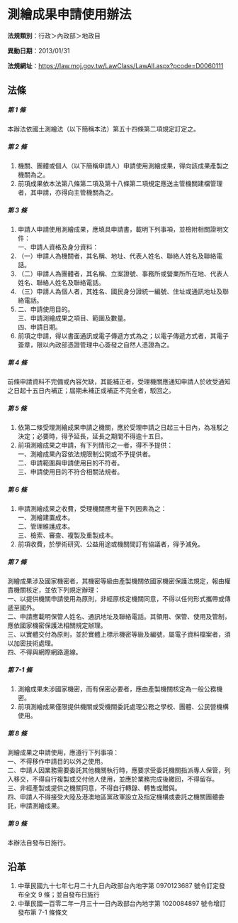 # 測繪成果申請使用辦法




**法規類別**：行政＞內政部＞地政目

**異動日期**：2013/01/31  

**法規網址**：https://law.moj.gov.tw/LawClass/LawAll.aspx?pcode=D0060111



## 法條
##### 第 1 條
本辦法依國土測繪法（以下簡稱本法）第五十四條第二項規定訂定之。

##### 第 2 條
1. 機關、團體或個人（以下簡稱申請人）申請使用測繪成果，得向該成果產製之機關為之。
1. 前項成果依本法第八條第二項及第十八條第二項規定應送主管機關建檔管理者，其申請，亦得向主管機關為之。

##### 第 3 條
1. 申請人申請使用測繪成果，應填具申請書，載明下列事項，並檢附相關證明文件：  
一、申請人資格及身分資料：
1. （一）申請人為機關者，其名稱、地址、代表人姓名、聯絡人姓名及聯絡電話。
1. （二）申請人為團體者，其名稱、立案證號、事務所或營業所所在地、代表人姓名、聯絡人姓名及聯絡電話。
1. （三）申請人為個人者，其姓名、國民身分證統一編號、住址或通訊地址及聯絡電話。
1. 二、申請使用目的。  
三、申請測繪成果之項目、範圍及數量。  
四、申請日期。
1. 前項之申請，得以書面通訊或電子傳遞方式為之；以電子傳遞方式者，其電子簽章，限以內政部憑證管理中心簽發之自然人憑證為之。

##### 第 4 條
前條申請資料不完備或內容欠缺，其能補正者，受理機關應通知申請人於收受通知之日起十五日內補正；屆期未補正或補正不完全者，駁回之。

##### 第 5 條
1. 依第二條受理測繪成果申請之機關，應於受理申請之日起三十日內，為准駁之決定；必要時，得予延長，延長之期間不得逾十五日。
1. 前項測繪成果之申請，有下列情形之一者，得不予提供：  
一、測繪成果內容依法規限制公開或不予提供者。  
二、申請範圍與申請使用目的不符者。  
三、申請使用目的不符合相關法規者。

##### 第 6 條
1. 申請測繪成果之收費，受理機關應考量下列因素為之：  
一、測繪建置成本。  
二、管理維護成本。  
三、檢索、審查、複製及重製成本。
1. 前項收費，於學術研究、公益用途或機關間訂有協議者，得予減免。

##### 第 7 條
測繪成果涉及國家機密者，其機密等級由產製機關依國家機密保護法規定，報由權責機關核定，並依下列規定辦理：  
一、以提供機關申請使用為原則，非經原核定機關同意，不得以任何形式攜帶或傳遞至國外。  
二、申請應載明保管人姓名、通訊地址及聯絡電話。其領用、保管、使用及管制，應依國家機密保護法相關規定辦理。  
三、以實體交付為原則，並於實體上標示機密等級及編號，屬電子資料檔案者，須以加密技術處理。  
四、不得與網際網路連線。

##### 第 7-1 條
1. 測繪成果未涉國家機密，而有保密必要者，應由產製機關核定為一般公務機密。
1. 前項測繪成果僅限提供機關或受機關委託處理公務之學校、團體、公民營機構使用。

##### 第 8 條
測繪成果之申請使用，應遵行下列事項：  
一、不得移作申請目的以外之使用。  
二、申請人因業務需要委託其他機關執行時，應要求受委託機關指派專人保管，列入移交，不得自行複製或交付他人使用，並應於業務完成後繳回，不得留存。  
三、非經產製或提供之機關同意，不得自行轉錄、轉售或贈與。  
四、申請人不得接受大陸及港澳地區黨政軍設立及指定機構或委託之機關團體委託，申請測繪成果。

##### 第 9 條
本辦法自發布日施行。

## 沿革
1. 中華民國九十七年七月二十九日內政部台內地字第 0970123687 號令訂定發布全文 9  條；並自發布日施行
1. 中華民國一百零二年一月三十一日內政部台內地字第 1020084897 號令增訂發布第 7-1  條條文
